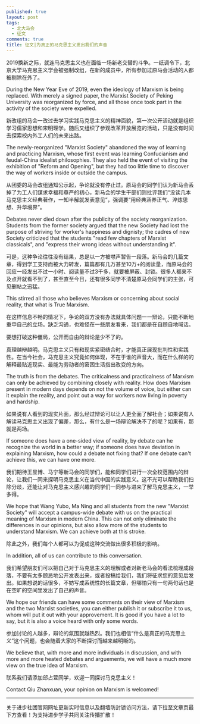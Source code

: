 ```yaml
---
published: true
layout: post
tags: 
  - 北大马会
  - 征文
comments: true
title: 征文|为真正的马克思主义发出我们的声音
---
```


2019换新之际，就连马克思主义也在面临一场新老交替的斗争。一纸调令下，北京大学马克思主义学会被强制改组，在新的成员中，所有参加过原马会活动的人都被剔除在外了。

During the New Year Eve of 2019, even the ideology of Marxism is being replaced. With merely a signed paper, the Marxist Society of Peking University was reorganized by force, and all those once took part in the activity of the society were expelled. 

新改组的马会一改过去学习实践马克思主义的精神面貌，第一次公开活动就是组织学习儒家思想和宋明理学。随后又组织了参观改革开放展览的活动，只是没有时间去探索校内外工人们的未来出路。

The newly-reorganized "Marxist Society" abandoned the way of learning and practicing Marxism, whose first event was learning  Confucianism and feudal-China idealist philosophies. They also held the event of visiting the exhibition of "Reform and Opening", but they had too little time to discover the way of workers inside or outside the campus.

从团委的马会改组通知公示起，争论就没有停止过。原马会的同学们认为新马会丢掉了为工人们谋求幸福和尊严的初心，新马会的学生干部们则批评我们“没读几本马克思主义经典著作，一知半解就发表意见”，强调要“用经典涵养正气、淬炼思想、升华境界”。

Debates never died down after the publicity of the society reorganization. Students from the former society argued that the new Society had lost the purpose of striving for worker's happiness and dignisty; the cadres of new Society criticized that the students "read few chapters of Marxist classicals", and "express their wrong ideas without understanding it".

可是，这种争论往往没有结果，总是以一方被噤声暂告一段落。新马会的几篇文章，得到学工支持而被大力转发，篇篇都有几万甚至10万+的阅读量，而原马会的回应一经发出不过一小时、阅读量不过3千多，就要被屏蔽、封锁。很多人都来不及点开就看不到了，甚至直至今日，还有很多同学不清楚原马会同学们的主张，可见删帖之迅猛。

This stirred all those who believes Marxism or concerning about social reality, that what is True Marxism.

在这样信息不畅的情况下，争论的双方没有办法就具体问题一一辩论，只能不断地重申自己的立场。缺乏沟通，也难怪在一些朋友看来，我们都是在自顾自地喊话。

要想打破这种僵局，公开而自由的辩论是少不了的。


真理越辩越明。马克思主义只有和现实紧密结合时，才能真正展现批判性和实践性。在当今社会，马克思主义究竟如何体现，不在于谁的声音大，而在什么样的的解释最贴近现实、最能为劳动者的窘困生活指出改变的方向。

The truth is from the debates. The criticalness and practicalness of Marxism can only be achieved by combining closely with reality. How does Marxism present in modern days depends on not the volume of voice, but either can it explain the reality, and point out a way for workers now living in poverty and hardship.


如果说有人看到的现实片面，那么经过辩论可以让人更全面了解社会；如果说有人解读马克思主义出现了偏差，那么，有什么是一场辩论解决不了的呢？如果有，那就是两场。

If someone does have a one-sided view of reality, by debate can he recognize the world in a better way; if someone does have deviation in explaining Marxism, how could a debate not fixing that? If one debate can't achieve this, we can have one more.


我们期待王昱博、马宁等新马会的同学们，能和同学们进行一次全校范围内的辩论，让我们一同来探明马克思主义在当代中国的实践意义。这不光可以帮助我们扫除分歧，还能让对马克思主义感兴趣的同学们一同参与进来了解马克思主义，一举多得。

We hope that Wang Yubo, Ma Ning and all students from the new "Marxist Society" will accept a campus-wide debate with us on the practical meaning of Marxism in modern China. This can not only eliminate the differences in our opinions, but also allow more of the students to understand Marxism. We can achieve both at this stroke.

除此之外，我们每个人都可以为促成这种交流做出很多积极的影响。

In addition, all of us can contribute to this conversation.

我们希望朋友们可以把自己对于马克思主义的理解或者对新老马会的看法梳理成段落，不要有太多顾忌地公开发表出来，或者投稿给我们，我们将征求您的意见后发出。如果想说的话很多，不妨写成系统性的长篇文章，但哪怕只有一句两句话也是在空旷的空间里发出了自己的声音。

We hope our friends can have some comments on their view of Marxism and the two Marxist societies, you can either publish it or subscribe it to us, whom will put it out with your approvement. It is good if you have a lot to say, but it is also a voice heard with only some words.

参加讨论的人越多，辩论的氛围就越热烈。我们也相信“什么是真正的马克思主义”这个问题，也会随着大家的不断探讨而越来越明晰的。

We believe that, with more and more individuals in discussion, and with more and more heated debates and arguements, we will have a much more view on the true idea of Marxism.

联系我们请添加邱占萱同学，欢迎一同探讨马克思主义！

Contact Qiu Zhanxuan, your opinion on Marxism is welcomed!

---
关于进步社团官网网址更新实时信息以及翻墙防封锁访问方法，请下拉至文章页最下方查看！为支持进步学子共同关注传播扩散！
